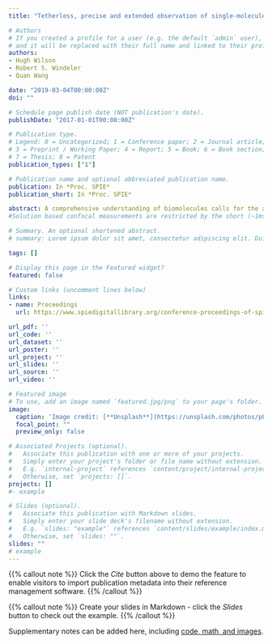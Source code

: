 ```yaml
---
title: "Tetherless, precise and extended observation of single-molecule FRET in an Anti-Brownian trap"

# Authors
# If you created a profile for a user (e.g. the default `admin` user), write the username (folder name) here 
# and it will be replaced with their full name and linked to their profile.
authors:
- Hugh Wilson
- Robert S. Windeler
- Quan Wang

date: "2019-03-04T00:00:00Z"
doi: ""

# Schedule page publish date (NOT publication's date).
publishDate: "2017-01-01T00:00:00Z"

# Publication type.
# Legend: 0 = Uncategorized; 1 = Conference paper; 2 = Journal article;
# 3 = Preprint / Working Paper; 4 = Report; 5 = Book; 6 = Book section;
# 7 = Thesis; 8 = Patent
publication_types: ["1"]

# Publication name and optional abbreviated publication name.
publication: In *Proc. SPIE*
publication_short: In *Proc. SPIE*

abstract: A comprehensive understanding of biomolecules calls for the ability to observe single-molecule dynamics at the nanometer scale without constraints. Single-molecule Forster resonance energy transfer (smFRET) is a powerful tool for probing nanoscale dynamics, but existing modalities have limitations. 
#Solution based confocal measurements are restricted by the short (~1ms) diffusion limited observation time. Surface immobilized #measurements can extend the observation window, but at the expense of the molecule?s translational and rotational degrees of freedom. #Moreover, there is always a concern that immobilization may perturb the biomolecule?s function. We overcome these limitations by #combining smFRET optics with the capability to isolate individual molecules in solution using an Anti-Brownian ELectrokinetic (ABEL) #trap. Our new platform, ABEL-FRET, enables photon-by-photon recording of smFRET trajectories over tens of seconds in solution, #without tethering the molecule to a surface. We first demonstrate ABELFRET using short (~10bp) DNA rulers and achieve near shot-#noise limited precision of std(E)~0.01 for 5,000 photons, which enables resolution of single base pair differences in a mixture of FRET-#labeled dsDNA molecules. We also demonstrate the capability to make simultaneous measurements of donor fluorescence lifetime and #smFRET.

# Summary. An optional shortened abstract.
# summary: Lorem ipsum dolor sit amet, consectetur adipiscing elit. Duis posuere tellus ac convallis placerat. Proin tincidunt magna sed ex sollicitudin condimentum.

tags: []

# Display this page in the Featured widget?
featured: false

# Custom links (uncomment lines below)
links:
- name: Proceedings
  url: https://www.spiedigitallibrary.org/conference-proceedings-of-spie/10884/2508631/Tetherless-precise-and-extended-observation-of-single-molecule-FRET-in/10.1117/12.2508631.full?SSO=1

url_pdf: ''
url_code: ''
url_dataset: ''
url_poster: ''
url_project: ''
url_slides: ''
url_source: ''
url_video: ''

# Featured image
# To use, add an image named `featured.jpg/png` to your page's folder. 
image:
  caption: 'Image credit: [**Unsplash**](https://unsplash.com/photos/pLCdAaMFLTE)'
  focal_point: ""
  preview_only: false

# Associated Projects (optional).
#   Associate this publication with one or more of your projects.
#   Simply enter your project's folder or file name without extension.
#   E.g. `internal-project` references `content/project/internal-project/index.md`.
#   Otherwise, set `projects: []`.
projects: []
#- example

# Slides (optional).
#   Associate this publication with Markdown slides.
#   Simply enter your slide deck's filename without extension.
#   E.g. `slides: "example"` references `content/slides/example/index.md`.
#   Otherwise, set `slides: ""`.
slides: ""
# example
---
```


{{% callout note %}}
Click the *Cite* button above to demo the feature to enable visitors to import publication metadata into their reference management software.
{{% /callout %}}

{{% callout note %}}
Create your slides in Markdown - click the *Slides* button to check out the example.
{{% /callout %}}

Supplementary notes can be added here, including [code, math, and images](https://wowchemy.com/docs/writing-markdown-latex/).
